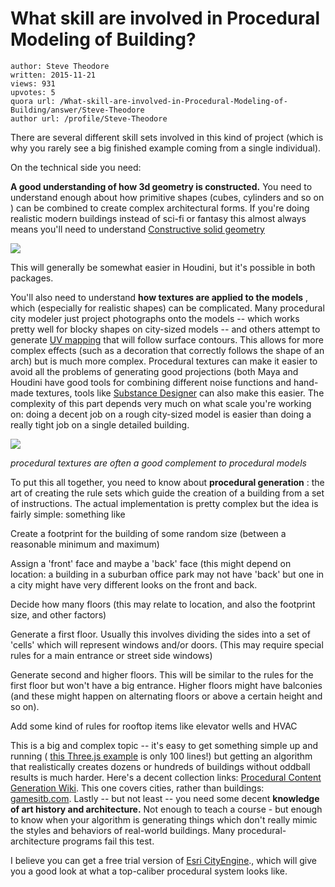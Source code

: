# What skill are involved in Procedural Modeling of Building?

	author: Steve Theodore
	written: 2015-11-21
	views: 931
	upvotes: 5
	quora url: /What-skill-are-involved-in-Procedural-Modeling-of-Building/answer/Steve-Theodore
	author url: /profile/Steve-Theodore


There are several different skill sets involved in this kind of project (which is why you rarely see a big finished example coming from a single individual).

On the technical side you need:

__A good understanding of how 3d geometry is constructed.__  You need to understand enough about how primitive shapes (cubes, cylinders and so on ) can be combined to create complex architectural forms. If you're doing realistic modern buildings instead of sci-fi or fantasy this almost always means you'll need to understand [Constructive solid geometry](https://en.wikipedia.org/wiki/Constructive_solid_geometry)



![](https://qph.fs.quoracdn.net/main-qimg-23066c444ff3d7648c4d0030544de174-c)

 
This will generally be somewhat easier in Houdini, but it's possible in both packages.

You'll also need to understand __how textures are applied to the models__ , which (especially for realistic shapes) can be complicated. Many procedural city modeler just project photographs onto the models -- which works pretty well for blocky shapes on city-sized models -- and others attempt to generate [UV mapping](https://en.wikipedia.org/wiki/UV_mapping) that will follow surface contours. This allows for more complex effects (such as a decoration that correctly follows the shape of an arch) but is much more complex. Procedural textures can make it easier to avoid all the problems of generating good projections (both Maya and Houdini have good tools for combining different noise functions and hand-made textures, tools like [Substance Designer](https://www.allegorithmic.com/products/substance-designer) can also make this easier. The complexity of this part depends very much on what scale you're working on: doing a decent job on a rough city-sized model is easier than doing a really tight job on a single detailed building. 



![](https://qph.fs.quoracdn.net/main-qimg-136c8ad340526ffad6e9435476188b24-c)


_procedural textures are often a good complement to procedural models_ 

To put this all together, you need to know about __procedural generation__ : the art of creating the rule sets which guide the creation of a building from a set of instructions. The actual implementation is pretty complex but the idea is fairly simple: something like



Create a footprint for the building of some random size (between a reasonable minimum and maximum)

Assign a 'front' face and maybe a 'back' face (this might depend on location: a building in a suburban office park may not have 'back' but one in a city might have very different looks on the front and back.

Decide how many floors (this may relate to location, and also the footprint size, and other factors)

Generate a first floor. Usually this involves dividing the sides into a set of 'cells' which will represent windows and/or doors. (This may require special rules for a main entrance or street side windows)

Generate second and higher floors. This will be similar to the rules for the first floor but won't have a big entrance. Higher floors might have balconies (and these might happen on alternating floors or above a certain height and so on).

Add some kind of rules for rooftop items like elevator wells and HVAC


This is a big and complex topic -- it's easy to get something simple up and running ( [this Three.js example](http://learningthreejs.com/blog/2013/08/02/how-to-do-a-procedural-city-in-100lines/) is only 100 lines!) but getting an algorithm that realistically creates dozens or hundreds of buildings without oddball results is much harder. 
 Here's a decent collection links: [Procedural Content Generation Wiki](http://pcg.wikidot.com/category-pcg-algorithms). This one covers cities, rather than buildings: [gamesitb.com](http://gamesitb.com/SurveyProcedural.pdf).
Lastly -- but not least -- you need some decent __knowledge of art history and architecture.__  Not enough to teach a course - but enough to know when your algorithm is generating things which don't really mimic the styles and behaviors of real-world buildings. Many procedural-architecture programs fail this test.

I believe you can get a free trial version of [Esri CityEngine](http://www.esri.com/software/cityengine)., which will give you a good look at what a top-caliber procedural system looks like.

